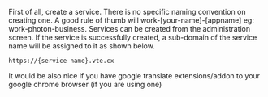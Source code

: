 First of all, create a service. There is no specific naming convention on creating one. A good rule of thumb will work-[your-name]-[appname] eg: work-photon-business.
Services can be created from the administration screen. If the service is successfully created, a sub-domain of the service name will be assigned to it as shown below.

```
https://{service name}.vte.cx
```

It would be also nice if you have google translate extensions/addon to your google chrome browser (if you are using one)